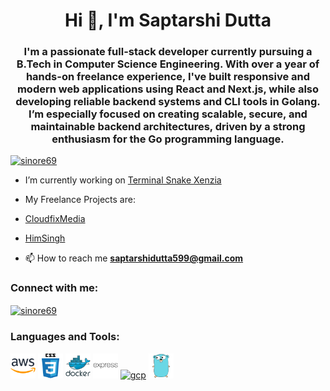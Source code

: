 <h1 align="center">Hi 👋, I'm Saptarshi Dutta</h1>
<h3 align="center">I'm a passionate full-stack developer currently pursuing a B.Tech in Computer Science Engineering. With over a year of hands-on freelance experience, I've built responsive and modern web applications using React and Next.js, while also developing reliable backend systems and CLI tools in Golang. I’m especially focused on creating scalable, secure, and maintainable backend architectures, driven by a strong enthusiasm for the Go programming language.</h3>

<p align="left"> <a href="https://twitter.com/sinore69" target="blank"><img src="https://img.shields.io/twitter/follow/sinore69?logo=twitter&style=for-the-badge" alt="sinore69" /></a> </p>

- I’m currently working on [Terminal Snake Xenzia](https://github.com/sinore69/snakeXenzia)

- My Freelance Projects are:

-   [CloudfixMedia](https://sales.cloudfixmedia.com/)

-   [HimSingh](https://github.com/sinore69/himsingh)

- 📫 How to reach me **saptarshidutta599@gmail.com**

<h3 align="left">Connect with me:</h3>
<p align="left">
<a href="https://twitter.com/sinore69" target="blank"><img align="center" src="https://raw.githubusercontent.com/rahuldkjain/github-profile-readme-generator/master/src/images/icons/Social/twitter.svg" alt="sinore69" height="30" width="40" /></a>
</p>

<h3 align="left">Languages and Tools:</h3>
<p align="left">
  <span style="display: inline-block;">
    <a href="https://aws.amazon.com" target="_blank" rel="noreferrer">
      <img src="https://raw.githubusercontent.com/devicons/devicon/master/icons/amazonwebservices/amazonwebservices-original-wordmark.svg" alt="aws" width="40" height="40"/>
    </a>
  </span>
  <span style="display: inline-block;">
    <a href="https://www.w3schools.com/css/" target="_blank" rel="noreferrer">
      <img src="https://raw.githubusercontent.com/devicons/devicon/master/icons/css3/css3-original-wordmark.svg" alt="css3" width="40" height="40"/>
    </a>
  </span>
  <span style="display: inline-block;">
    <a href="https://www.docker.com/" target="_blank" rel="noreferrer">
      <img src="https://raw.githubusercontent.com/devicons/devicon/master/icons/docker/docker-original-wordmark.svg" alt="docker" width="40" height="40"/>
    </a>
  </span>
  <span style="display: inline-block;">
    <a href="https://expressjs.com" target="_blank" rel="noreferrer">
      <img src="https://raw.githubusercontent.com/devicons/devicon/master/icons/express/express-original-wordmark.svg" alt="express" width="40" height="40"/>
    </a>
  </span>
  <span style="display: inline-block;">
    <a href="https://cloud.google.com" target="_blank" rel="noreferrer">
      <img src="https://www.vectorlogo.zone/logos/google_cloud/google_cloud-icon.svg" alt="gcp" width="40" height="40"/>
    </a>
  </span>
  <span style="display: inline-block;">
    <a href="https://golang.org" target="_blank" rel="noreferrer">
      <img src="https://raw.githubusercontent.com/devicons/devicon/master/icons/go/go-original.svg" alt="go" width="40" height="40"/>
    </a>
  </span>
  <!-- Repeat the same pattern for the rest -->
</p>
